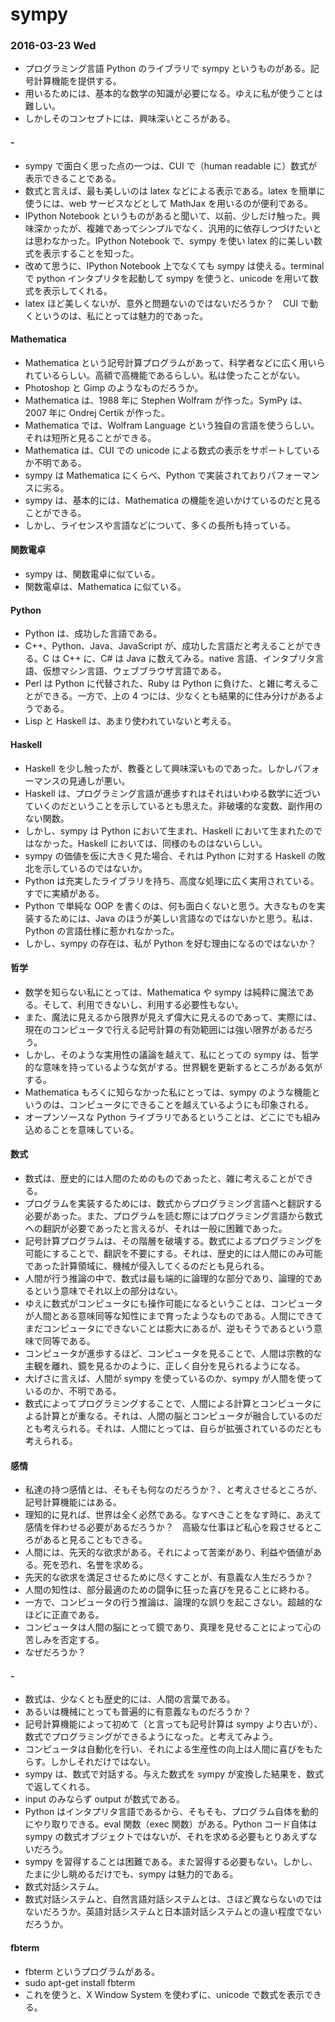 # sympy

### 2016-03-23 Wed

- プログラミング言語 Python のライブラリで sympy というものがある。記号計算機能を提供する。
- 用いるためには、基本的な数学の知識が必要になる。ゆえに私が使うことは難しい。
- しかしそのコンセプトには、興味深いところがある。

#### -

- sympy で面白く思った点の一つは、CUI で（human readable に）数式が表示できることである。
- 数式と言えば、最も美しいのは latex などによる表示である。latex を簡単に使うには、web サービスなどとして MathJax を用いるのが便利である。
- IPython Notebook というものがあると聞いて、以前、少しだけ触った。興味深かったが、複雑であってシンプルでなく、汎用的に依存しつづけたいとは思わなかった。IPython Notebook で、sympy を使い latex 的に美しい数式を表示することを知った。
- 改めて思うに、IPython Notebook 上でなくても sympy は使える。terminal で python インタプリタを起動して sympy を使うと、unicode を用いて数式を表示してくれる。
- latex ほど美しくないが、意外と問題ないのではないだろうか？　CUI で動くというのは、私にとっては魅力的であった。

#### Mathematica

- Mathematica という記号計算プログラムがあって、科学者などに広く用いられているらしい。高額で高機能であるらしい。私は使ったことがない。
- Photoshop と Gimp のようなものだろうか。
- Mathematica は、1988 年に Stephen Wolfram が作った。SymPy は、2007 年に Ondrej Certik が作った。
- Mathematica では、Wolfram Language という独自の言語を使うらしい。それは短所と見ることができる。
- Mathematica は、CUI での unicode による数式の表示をサポートしているか不明である。
- sympy は Mathematica にくらべ、Python で実装されておりパフォーマンスに劣る。
- sympy は、基本的には、Mathematica の機能を追いかけているのだと見ることができる。
- しかし、ライセンスや言語などについて、多くの長所も持っている。

#### 関数電卓

- sympy は、関数電卓に似ている。
- 関数電卓は、Mathematica に似ている。

#### Python

- Python は、成功した言語である。
- C++、Python、Java、JavaScript が、成功した言語だと考えることができる。C は C++ に、C# は Java に数えてみる。native 言語、インタプリタ言語、仮想マシン言語、ウェブブラウザ言語である。
- Perl は Python に代替された、Ruby は Python に負けた、と雑に考えることができる。一方で、上の 4 つには、少なくとも結果的に住み分けがあるようである。
- Lisp と Haskell は、あまり使われていないと考える。

#### Haskell

- Haskell を少し触ったが、教養として興味深いものであった。しかしパフォーマンスの見通しが悪い。
- Haskell は、プログラミング言語が進歩すれはそれはいわゆる数学に近づいていくのだということを示しているとも思えた。非破壊的な変数、副作用のない関数。
- しかし、sympy は Python において生まれ、Haskell において生まれたのではなかった。Haskell においては、同様のものはないらしい。
- sympy の価値を仮に大きく見た場合、それは Python に対する Haskell の敗北を示しているのではないか。
- Python は充実したライブラリを持ち、高度な処理に広く実用されている。すでに実績がある。
- Python で単純な OOP を書くのは、何も面白くないと思う。大きなものを実装するためには、Java のほうが美しい言語なのではないかと思う。私は、Python の言語仕様に惹かれなかった。
- しかし、sympy の存在は、私が Python を好む理由になるのではないか？

#### 哲学

- 数学を知らない私にとっては、Mathematica や sympy は純粋に魔法である。そして、利用できないし、利用する必要性もない。
- また、魔法に見えるから限界が見えず偉大に見えるのであって、実際には、現在のコンピュータで行える記号計算の有効範囲には強い限界があるだろう。
- しかし、そのような実用性の議論を越えて、私にとっての sympy は、哲学的な意味を持っているような気がする。世界観を更新するところがある気がする。
- Mathematica もろくに知らなかった私にとっては、sympy のような機能というのは、コンピュータにできることを越えているようにも印象される。
- オープンソースな Python ライブラリであるということは、どこにでも組み込めることを意味している。

#### 数式

- 数式は、歴史的には人間のためのものであったと、雑に考えることができる。
- プログラムを実装するためには、数式からプログラミング言語へと翻訳する必要があった。また、プログラムを読む際にはプログラミング言語から数式への翻訳が必要であったと言えるが、それは一般に困難であった。
- 記号計算プログラムは、その階層を破壊する。数式によるプログラミングを可能にすることで、翻訳を不要にする。それは、歴史的には人間にのみ可能であった計算領域に、機械が侵入してくるのだとも見られる。
- 人間が行う推論の中で、数式は最も端的に論理的な部分であり、論理的であるという意味でそれ以上の部分はない。
- ゆえに数式がコンピュータにも操作可能になるということは、コンピュータが人間とある意味同等な知性にまで育ったようなものである。人間にできてまだコンピュータにできないことは膨大にあるが、逆もそうであるという意味で同等である。
- コンピュータが進歩するほど、コンピュータを見ることで、人間は宗教的な主観を離れ、鏡を見るかのように、正しく自分を見られるようになる。
- 大げさに言えば、人間が sympy を使っているのか、sympy が人間を使っているのか、不明である。
- 数式によってプログラミングすることで、人間による計算とコンピュータによる計算とが重なる。それは、人間の脳とコンピュータが融合しているのだとも考えられる。それは、人間にとっては、自らが拡張されているのだとも考えられる。

#### 感情

- 私達の持つ感情とは、そもそも何なのだろうか？、と考えさせるところが、記号計算機能にはある。
- 理知的に見れば、世界は全く必然である。なすべきことをなす時に、あえて感情を伴わせる必要があるだろうか？　高級な仕事ほど私心を殺させるところがあると見ることもできる。
- 人間には、先天的な欲求がある。それによって苦楽があり、利益や価値がある。死を恐れ、名誉を求める。
- 先天的な欲求を満足させるために尽くすことが、有意義な人生だろうか？
- 人間の知性は、部分最適のための闘争に狂った喜びを見ることに終わる。
- 一方で、コンピュータの行う推論は、論理的な誤りを起こさない。超越的なほどに正直である。
- コンピュータは人間の脳にとって鏡であり、真理を見せることによって心の苦しみを否定する。
- なぜだろうか？

#### -

- 数式は、少なくとも歴史的には、人間の言葉である。
- あるいは機械にとっても普遍的に有意義なものだろうか？
- 記号計算機能によって初めて（と言っても記号計算は sympy より古いが）、数式でプログラミングができるようになった。と考えてみよう。
- コンピュータは自動化を行い、それによる生産性の向上は人間に喜びをもたらす。しかしそれだけではない。
- sympy は、数式で対話する。与えた数式を sympy が変換した結果を、数式で返してくれる。
- input のみならず output が数式である。
- Python はインタプリタ言語であるから、そもそも、プログラム自体を動的にやり取りできる。eval 関数（exec 関数）がある。Python コード自体は sympy の数式オブジェクトではないが、それを求める必要もとりあえずないだろう。
- sympy を習得することは困難である。また習得する必要もない。しかし、たまに少し眺めるだけでも、sympy は魅力的である。
- 数式対話システム。
- 数式対話システムと、自然言語対話システムとは、さほど異ならないのではないだろうか。英語対話システムと日本語対話システムとの違い程度でないだろうか。

#### fbterm

- fbterm というプログラムがある。
- sudo apt-get install fbterm
- これを使うと、X Window System を使わずに、unicode で数式を表示できる。
